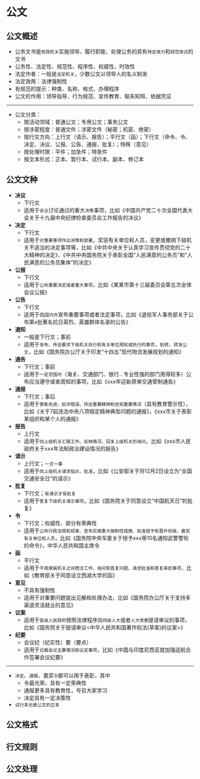 # 公文

## 公文概述

- 公务文书是`党政机关`实施领导、履行职能、处理公务的具有`特定效力`和`规范体式`的文书
- 公务性、法定性、规范性、程序性、权威性、时效性
- 法定作者：一般是`法定机关`，少数公文以领导人的名义制发
- 法定效用：法律强制性
- 有规范的提示：种类、名称、格式、办理程序
- 公文的作用：领导指导、行为规范、宣传教育、联系知照、依据凭证

---

- 公文分类：
  - 按活动领域：普通公文；专用公文；事务公文
  - 按涉密程度：普通文件；涉密文件（秘密；机密、绝密）
  - 按行文方向：上行文（请示、报告）；平行文（函）；下行文（命令、令、决定、决议、公报、公告、通报、批复）；特殊（意见）
  - 按处理时限：平件；加急件；特急件
  - 按文本形式：正本、暂行本、试行本、副本、修订本

## 公文文种

- **决议**
  - 下行文
  - 适用于`会议`讨论通过的重大`决策`事项，比如《中国共产党二十次全国代表大会关于十九届中央纪律检查委员会工作报告的决议》
- **决定**
  - 下行文
  - 适用于`对重要事项作出决策和部署`，奖惩有关单位和人员，变更或撤销下级机关不适当的决定事项等，比如《中共中央关于认真学习宣传贯彻党的二十大精神的决定》、《中共中央国务院关于表彰全国“人民满意的公务员”和“人民满意的公务员集体”的决定》
- **公报**
  - 下行文
  - 适用于`公布重要决定或者重大事项`，比如《某某市第十三届委员会第五次全体会议公报》
- **公告**
  - 下行文
  - 适用于向`国内外`宣布重要事项或者法定事项，比如《退役军人事务部关于公布第x批著名抗日英烈、英雄群体名录的公告》
- **通知**
  - 一般是下行文；事前
  - 适用于`发布、传达要求下级机关执行和有关单位周知或执行的事项`，`批转`、`转发公文`，比如《国务院办公厅关于印发“十四五”现代物流发展规划的通知》
- **通告**
  - 下行文；事前
  - 适用于`一定范围内`（海关、交通部门、银行...专业性强的部门用得较多）公布应当遵守或者周知的事项，比如《xxx年迎新原单交通管制通告》
- **通报**
  - 下行文；事后
  - 适用于`表彰先进、批评错误、传达重要精神和告知重要情况`（具有教育警示性），比如《关于7起违法中央八项规定精神典型问题的通报》，《xxx市关于表彰某组织和某个人的通报》
- **报告**
  - 上行文
  - 适用于`向上级机关汇报工作、反映情况，回复上级机关的询问`，比如《xxx市人民政府关于xxx年法制政治建设情况的报告》
- **请示**
  - 上行文；`一文一事`
  - 适用于`向上级机关请求指示、批准`，比如《公安部关于将12月2日设立为“全国交通安全日”的请示》
- **批复**
  - 下行文；`有请示才有批复`
  - 适用于`答复下级机关请示事项`，比如《国务院关于同意设立“中国航天日”的批复》
- **令**
  - 下行文；权威性、部分有荣典性
  - 适用于`公布行政法规和规章、宣布实施重大强制性措施、批准授予和晋升衔级、嘉奖有关单位和人员`，比如《国务院中央军委关于授予xxx等10名通知武警警衔的命令》，中华人民共和国主席令
- **函**
  - 平行文
  - 适用于`不相隶属机关之间商洽工作、询问和答复问题、请求批准和答复审批事项`，比如《教育部关于同意设立西湖大学的函》
- **意见**
  - 不具有强制性
  - 适用于对重要问题提出见解和处理办法，比如《国务院办公厅关于支持多渠道灵活就业的意见》
- **议案**
  - 适用于`各级人民政府`按照法律程序向`同级人大`或者`人大常委`提请审议的事项，比如《国务院关于提请审议<中华人民共和国著作权法(草案)的议案>》
- **纪要**
  - 会议纪（纪实性）要（要点）
  - 适用于`记载会议主要情况和议定事项`，比如《中国与印度尼西亚就加强适航合作签署会议纪要》

---

- `决定`、`通报`、嘉奖`令`都可以用于表彰，其中
  - 令最光荣，具有一定荣典性
  - 通报更多具有教育性，号召大家学习
  - 决定具有一定决策性
- `试行本也是公文的正本`

## 公文格式

## 行文规则

## 公文处理
